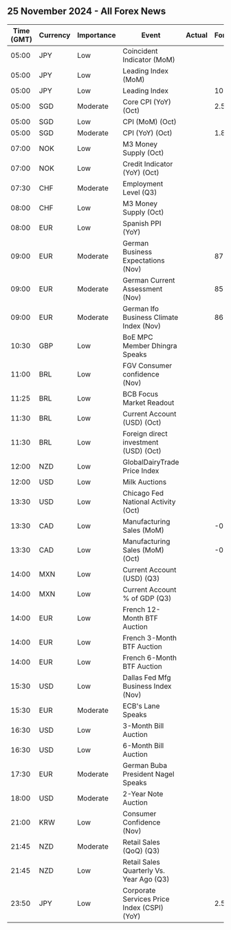 ## 25 November 2024 - All Forex News

| Time (GMT) | Currency | Importance | Event | Actual | Forecast | Previous |
|------|----------|------------|-------|--------|----------|----------|
| 05:00 | JPY | Low | Coincident Indicator (MoM) |  |  | 1.7% |
| 05:00 | JPY | Low | Leading Index (MoM) |  |  | 2.5% |
| 05:00 | JPY | Low | Leading Index |  | 109.4 | 106.9 |
| 05:00 | SGD | Moderate | Core CPI (YoY) (Oct) |  | 2.50% | 2.80% |
| 05:00 | SGD | Low | CPI (MoM) (Oct) |  |  | 0.30% |
| 05:00 | SGD | Moderate | CPI (YoY) (Oct) |  | 1.8% | 2.0% |
| 07:00 | NOK | Low | M3 Money Supply (Oct) |  |  | 3,188.3B |
| 07:00 | NOK | Low | Credit Indicator (YoY) (Oct) |  |  | 3.7% |
| 07:30 | CHF | Moderate | Employment Level (Q3) |  |  | 5.499M |
| 08:00 | CHF | Low | M3 Money Supply (Oct) |  |  | 1,150,348.0B |
| 08:00 | EUR | Low | Spanish PPI (YoY) |  |  | -5.2% |
| 09:00 | EUR | Moderate | German Business Expectations (Nov) |  | 87.3 | 87.3 |
| 09:00 | EUR | Moderate | German Current Assessment (Nov) |  | 85.5 | 85.7 |
| 09:00 | EUR | Moderate | German Ifo Business Climate Index (Nov) |  | 86.0 | 86.5 |
| 10:30 | GBP | Low | BoE MPC Member Dhingra Speaks |  |  |  |
| 11:00 | BRL | Low | FGV Consumer confidence (Nov) |  |  | 93.0 |
| 11:25 | BRL | Low | BCB Focus Market Readout |  |  |  |
| 11:30 | BRL | Low | Current Account (USD) (Oct) |  |  | -6.50B |
| 11:30 | BRL | Low | Foreign direct investment (USD) (Oct) |  |  | 5.20B |
| 12:00 | NZD | Low | GlobalDairyTrade Price Index |  |  | 4.8% |
| 12:00 | USD | Low | Milk Auctions |  |  | 3,997.0 |
| 13:30 | USD | Low | Chicago Fed National Activity (Oct) |  |  | -0.28 |
| 13:30 | CAD | Low | Manufacturing Sales (MoM) |  | -0.8% | -0.5% |
| 13:30 | CAD | Low | Manufacturing Sales (MoM) (Oct) |  | -0.8% | -1.3% |
| 14:00 | MXN | Low | Current Account (USD) (Q3) |  |  | 3,639M |
| 14:00 | MXN | Low | Current Account % of GDP (Q3) |  |  | 0.70% |
| 14:00 | EUR | Low | French 12-Month BTF Auction |  |  | 2.507% |
| 14:00 | EUR | Low | French 3-Month BTF Auction |  |  | 2.937% |
| 14:00 | EUR | Low | French 6-Month BTF Auction |  |  | 2.724% |
| 15:30 | USD | Low | Dallas Fed Mfg Business Index (Nov) |  |  | -3.0 |
| 15:30 | EUR | Moderate | ECB's Lane Speaks |  |  |  |
| 16:30 | USD | Low | 3-Month Bill Auction |  |  | 4.420% |
| 16:30 | USD | Low | 6-Month Bill Auction |  |  | 4.310% |
| 17:30 | EUR | Moderate | German Buba President Nagel Speaks |  |  |  |
| 18:00 | USD | Moderate | 2-Year Note Auction |  |  | 4.130% |
| 21:00 | KRW | Low | Consumer Confidence (Nov) |  |  | 101.7 |
| 21:45 | NZD | Moderate | Retail Sales (QoQ) (Q3) |  |  | -1.2% |
| 21:45 | NZD | Low | Retail Sales Quarterly Vs. Year Ago (Q3) |  |  | -3.6% |
| 23:50 | JPY | Low | Corporate Services Price Index (CSPI) (YoY) |  | 2.5% | 2.6% |
